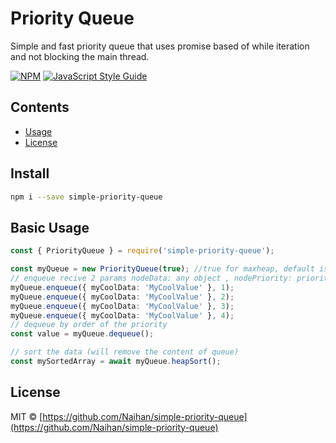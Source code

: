 # Priority Queue

Simple and fast priority queue that uses promise based of while iteration and not blocking the main thread.

>

[![NPM](https://img.shields.io/npm/v/react-d3-tree-editor.svg)](https://www.npmjs.com/package/simple-priority-queue) [![JavaScript Style Guide](https://img.shields.io/badge/code_style-standard-brightgreen.svg)](https://standardjs.com)

## Contents <!-- omit in toc -->

- [Usage](#basic-usage)
- [License](#license)

## Install

```bash
npm i --save simple-priority-queue
```

## Basic Usage

```ts
const { PriorityQueue } = require('simple-priority-queue');

const myQueue = new PriorityQueue(true); //true for maxheap, default is minheap
// enqueue recive 2 params nodeData: any object , nodePriority: priority of data
myQueue.enqueue({ myCoolData: 'MyCoolValue' }, 1);
myQueue.enqueue({ myCoolData: 'MyCoolValue' }, 2);
myQueue.enqueue({ myCoolData: 'MyCoolValue' }, 3);
myQueue.enqueue({ myCoolData: 'MyCoolValue' }, 4);
// dequeue by order of the priority
const value = myQueue.dequeue();

// sort the data (will remove the content of queue)
const mySortedArray = await myQueue.heapSort();
```

## License

MIT © [https://github.com/Naihan/simple-priority-queue](https://github.com/Naihan/simple-priority-queue)
